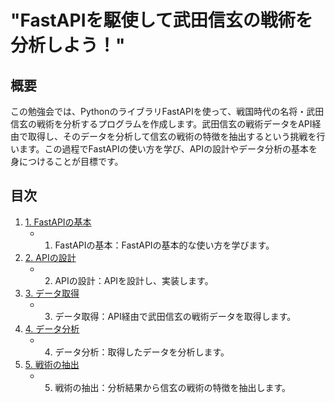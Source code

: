 # "FastAPIを駆使して武田信玄の戦術を分析しよう！"

## 概要
この勉強会では、PythonのライブラリFastAPIを使って、戦国時代の名将・武田信玄の戦術を分析するプログラムを作成します。武田信玄の戦術データをAPI経由で取得し、そのデータを分析して信玄の戦術の特徴を抽出するという挑戦を行います。この過程でFastAPIの使い方を学び、APIの設計やデータ分析の基本を身につけることが目標です。

## 目次
1. [1. FastAPIの基本](chapter01)
    - 1. FastAPIの基本：FastAPIの基本的な使い方を学びます。
1. [2. APIの設計](chapter02)
    - 2. APIの設計：APIを設計し、実装します。
1. [3. データ取得](chapter03)
    - 3. データ取得：API経由で武田信玄の戦術データを取得します。
1. [4. データ分析](chapter04)
    - 4. データ分析：取得したデータを分析します。
1. [5. 戦術の抽出](chapter05)
    - 5. 戦術の抽出：分析結果から信玄の戦術の特徴を抽出します。